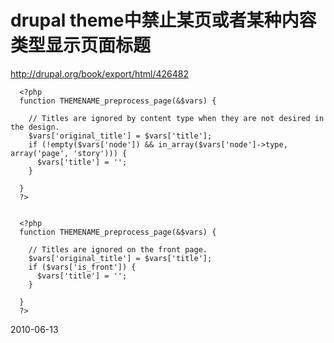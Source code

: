 # drupal theme中禁止某页或者某种内容类型显示页面标题


http://drupal.org/book/export/html/426482

      <?php
      function THEMENAME_preprocess_page(&$vars) {
      
        // Titles are ignored by content type when they are not desired in the design.
        $vars['original_title'] = $vars['title'];
        if (!empty($vars['node']) && in_array($vars['node']->type, array('page', 'story'))) {
          $vars['title'] = '';
        }
      
      }
      ?>
      
      
      <?php
      function THEMENAME_preprocess_page(&$vars) {
      
        // Titles are ignored on the front page.
        $vars['original_title'] = $vars['title'];
        if ($vars['is_front']) {
          $vars['title'] = '';
        }
      
      }
      ?>
      


2010-06-13